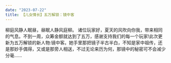 ```yaml
---
date: "2023-07-22"
title: 【儿女情长】五万解锁：镜中客
---
```


柳庭风静人眠昼，昼眠人静风庭柳。
诸位玩家好，夏天的风吹向你我，带来相同的气息。不到一周，众筹金额就达到了五万，感谢支持我们的每一个玩家!此次更新为五万解锁的新人物:镜中客。她手里那把镜子半古半白，不知是家中祖传，还是那妙手偶得，又或是那旁人相送，不过无论来历为何，那镜中的秘密可不会减少分毫……